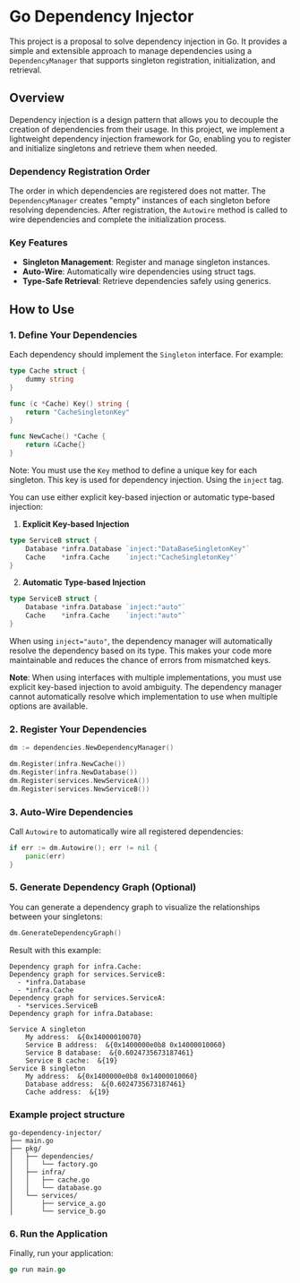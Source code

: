 # Go Dependency Injector

This project is a proposal to solve dependency injection in Go. It provides a simple and extensible approach to manage dependencies using a `DependencyManager` that supports singleton registration, initialization, and retrieval.

## Overview

Dependency injection is a design pattern that allows you to decouple the creation of dependencies from their usage. In this project, we implement a lightweight dependency injection framework for Go, enabling you to register and initialize singletons and retrieve them when needed.

### Dependency Registration Order

The order in which dependencies are registered does not matter. The `DependencyManager` creates "empty" instances of each singleton before resolving dependencies. After registration, the `Autowire` method is called to wire dependencies and complete the initialization process.

### Key Features

- **Singleton Management**: Register and manage singleton instances.
- **Auto-Wire**: Automatically wire dependencies using struct tags.
- **Type-Safe Retrieval**: Retrieve dependencies safely using generics.

## How to Use

### 1. Define Your Dependencies

Each dependency should implement the `Singleton` interface. For example:

```go
type Cache struct {
    dummy string
}

func (c *Cache) Key() string {
    return "CacheSingletonKey"
}

func NewCache() *Cache {
    return &Cache{}
}
```
 
Note: You must use the `Key` method to define a unique key for each singleton. This key is used for dependency injection.
Using the `inject` tag.

You can use either explicit key-based injection or automatic type-based injection:

1. **Explicit Key-based Injection**
```go
type ServiceB struct {
    Database *infra.Database `inject:"DataBaseSingletonKey"`
    Cache    *infra.Cache    `inject:"CacheSingletonKey"`
}
```

2. **Automatic Type-based Injection**
```go
type ServiceB struct {
    Database *infra.Database `inject:"auto"`
    Cache    *infra.Cache    `inject:"auto"`
}
```

When using `inject="auto"`, the dependency manager will automatically resolve the dependency based on its type. This makes your code more maintainable and reduces the chance of errors from mismatched keys.

**Note**: When using interfaces with multiple implementations, you must use explicit key-based injection to avoid ambiguity. The dependency manager cannot automatically resolve which implementation to use when multiple options are available.

### 2. Register Your Dependencies
```go
dm := dependencies.NewDependencyManager()

dm.Register(infra.NewCache())
dm.Register(infra.NewDatabase())
dm.Register(services.NewServiceA())
dm.Register(services.NewServiceB())
```

### 3. Auto-Wire Dependencies

Call `Autowire` to automatically wire all registered dependencies:
```go
if err := dm.Autowire(); err != nil {
    panic(err)
}
```

### 5. Generate Dependency Graph (Optional)
You can generate a dependency graph to visualize the relationships between your singletons:

```go
dm.GenerateDependencyGraph()
```

Result with this example:
```
Dependency graph for infra.Cache:
Dependency graph for services.ServiceB:
  - *infra.Database
  - *infra.Cache
Dependency graph for services.ServiceA:
  - *services.ServiceB
Dependency graph for infra.Database:

Service A singleton
    My address:  &{0x14000010070}
    Service B address:  &{0x1400000e0b8 0x14000010060}
    Service B database:  &{0.6024735673187461}
    Service B cache:  &{19}
Service B singleton
    My address:  &{0x1400000e0b8 0x14000010060}
    Database address:  &{0.6024735673187461}
    Cache address:  &{19}
```

### Example project structure
```
go-dependency-injector/
├── main.go
├── pkg/
│   ├── dependencies/
│   │   └── factory.go
│   ├── infra/
│   │   ├── cache.go
│   │   └── database.go
│   └── services/
│       ├── service_a.go
│       └── service_b.go
```

### 6. Run the Application

Finally, run your application:

```go
go run main.go
```
